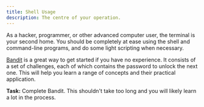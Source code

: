 ```yaml
---
title: Shell Usage
description: The centre of your operation.
---
```


As a hacker, programmer, or other advanced computer user, the terminal is your second home. You should be completely at ease using the shell and command-line programs, and do some light scripting when necessary.

[Bandit](https://overthewire.org/wargames/bandit/) is a great way to get started if you have no experience. It consists of a set of challenges, each of which contains the password to unlock the next one. This will help you learn a range of concepts and their practical application.

**Task:** Complete Bandit. This shouldn't take too long and you will likely learn a lot in the process.